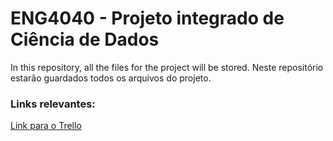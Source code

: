 # ENG4040 - Projeto integrado de Ciência de Dados
In this repository, all the files for the project will be stored.
Neste repositório estarão guardados todos os arquivos do projeto.

### Links relevantes:
[Link para o Trello](https://trello.com/b/tfo8Ti9x/eng4040-manha-grupo-b-alfieri)

